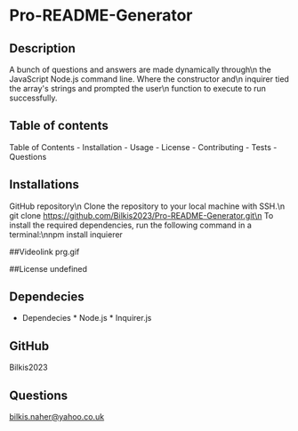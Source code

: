 # Pro-README-Generator


## Description
  A bunch of questions and answers are made dynamically through\n the JavaScript Node.js command line. Where the constructor and\n inquirer tied the array's strings and prompted the user\n function to execute to run successfully.


 ## Table of contents 
 Table of Contents - Installation - Usage - License - Contributing - Tests - Questions


 ## Installations
 GitHub repository\n Clone the repository to your local machine with SSH.\n git clone https://github.com/Bilkis2023/Pro-README-Generator.git\n To install the required dependencies, run the following command in a terminal:\nnpm install inquierer


 ##Videolink
 prg.gif



 ##License
 undefined


  ## Dependecies
 * Dependecies  * Node.js  * Inquirer.js


 ## GitHub
Bilkis2023


## Questions
bilkis.naher@yahoo.co.uk
